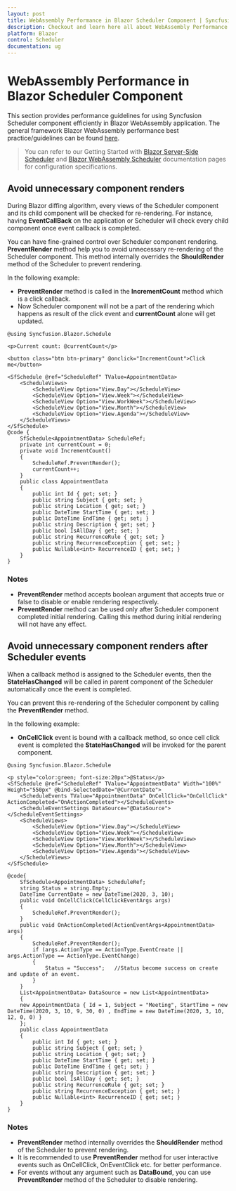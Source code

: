 ```yaml
---
layout: post
title: WebAssembly Performance in Blazor Scheduler Component | Syncfusion
description: Checkout and learn here all about WebAssembly Performance in Syncfusion Blazor Scheduler component and more.
platform: Blazor
control: Scheduler
documentation: ug
---
```


# WebAssembly Performance in Blazor Scheduler Component

This section provides performance guidelines for using Syncfusion Scheduler component efficiently in Blazor WebAssembly application. The general framework Blazor WebAssembly performance best practice/guidelines can be found [here](https://docs.microsoft.com/en-us/aspnet/core/blazor/webassembly-performance-best-practices).

> You can refer to our Getting Started with [Blazor Server-Side Scheduler](https://blazor.syncfusion.com/documentation/getting-started/blazor-server-side-visual-studio-2019/) and [Blazor WebAssembly Scheduler](scheduler/how-to/blazor-web-assembly-scheduler) documentation pages for configuration specifications.

## Avoid unnecessary component renders

During Blazor diffing algorithm, every views of the Scheduler component and its child component will be checked for re-rendering.  For instance, having **EventCallBack** on the application or Scheduler will check every child component once event callback is completed.

You can have fine-grained control over Scheduler component rendering. **PreventRender** method help you to avoid unnecessary re-rendering of the Scheduler component. This method internally overrides the **ShouldRender** method of the Scheduler to prevent rendering.

In the following example:

* **PreventRender** method is called in the **IncrementCount** method which is a click callback.
* Now Scheduler component will not be a part of the rendering which happens as result of the click event and **currentCount** alone will get updated.

```cshtml
@using Syncfusion.Blazor.Schedule

<p>Current count: @currentCount</p>

<button class="btn btn-primary" @onclick="IncrementCount">Click me</button>

<SfSchedule @ref="ScheduleRef" TValue=AppointmentData>
    <ScheduleViews>
        <ScheduleView Option="View.Day"></ScheduleView>
        <ScheduleView Option="View.Week"></ScheduleView>
        <ScheduleView Option="View.WorkWeek"></ScheduleView>
        <ScheduleView Option="View.Month"></ScheduleView>
        <ScheduleView Option="View.Agenda"></ScheduleView>
    </ScheduleViews>
</SfSchedule>
@code {
    SfSchedule<AppointmentData> ScheduleRef;
    private int currentCount = 0;
    private void IncrementCount()
    {
        ScheduleRef.PreventRender();
        currentCount++;
    }
    public class AppointmentData
    {
        public int Id { get; set; }
        public string Subject { get; set; }
        public string Location { get; set; }
        public DateTime StartTime { get; set; }
        public DateTime EndTime { get; set; }
        public string Description { get; set; }
        public bool IsAllDay { get; set; }
        public string RecurrenceRule { get; set; }
        public string RecurrenceException { get; set; }
        public Nullable<int> RecurrenceID { get; set; }
    }
}
```

### Notes

* **PreventRender** method accepts boolean argument that accepts true or false to disable or enable rendering respectively.
* **PreventRender** method can be used only after Scheduler component completed initial rendering. Calling this method during initial rendering will not have any effect.

## Avoid unnecessary component renders after Scheduler events

When a callback method is assigned to the Scheduler events, then the **StateHasChanged** will be called in parent component of the Scheduler automatically once the event is completed.

You can prevent this re-rendering of the Scheduler component by calling the **PreventRender** method.

In the following example:

* **OnCellClick** event is bound with a callback method, so once cell click event is completed the **StateHasChanged** will be invoked for the parent component.

```cshtml
@using Syncfusion.Blazor.Schedule

<p style="color:green; font-size:20px">@Status</p>
<SfSchedule @ref="ScheduleRef" TValue="AppointmentData" Width="100%" Height="550px" @bind-SelectedDate="@CurrentDate">
    <ScheduleEvents TValue="AppointmentData" OnCellClick="OnCellClick" ActionCompleted="OnActionCompleted"></ScheduleEvents>
    <ScheduleEventSettings DataSource="@DataSource"></ScheduleEventSettings>
    <ScheduleViews>
        <ScheduleView Option="View.Day"></ScheduleView>
        <ScheduleView Option="View.Week"></ScheduleView>
        <ScheduleView Option="View.WorkWeek"></ScheduleView>
        <ScheduleView Option="View.Month"></ScheduleView>
        <ScheduleView Option="View.Agenda"></ScheduleView>
    </ScheduleViews>
</SfSchedule>

@code{
    SfSchedule<AppointmentData> ScheduleRef;
    string Status = string.Empty;
    DateTime CurrentDate = new DateTime(2020, 3, 10);
    public void OnCellClick(CellClickEventArgs args)
    {
        ScheduleRef.PreventRender();
    }
    public void OnActionCompleted(ActionEventArgs<AppointmentData> args)
    {
        ScheduleRef.PreventRender();
        if (args.ActionType == ActionType.EventCreate || args.ActionType == ActionType.EventChange)
        {
            Status = "Success";   //Status become success on create and update of an event.
        }
    }
    List<AppointmentData> DataSource = new List<AppointmentData>
    {
    new AppointmentData { Id = 1, Subject = "Meeting", StartTime = new DateTime(2020, 3, 10, 9, 30, 0) , EndTime = new DateTime(2020, 3, 10, 12, 0, 0) }
    };
    public class AppointmentData
    {
        public int Id { get; set; }
        public string Subject { get; set; }
        public string Location { get; set; }
        public DateTime StartTime { get; set; }
        public DateTime EndTime { get; set; }
        public string Description { get; set; }
        public bool IsAllDay { get; set; }
        public string RecurrenceRule { get; set; }
        public string RecurrenceException { get; set; }
        public Nullable<int> RecurrenceID { get; set; }
    }
}
```

### Notes

* **PreventRender** method internally overrides the **ShouldRender** method of the Scheduler to prevent rendering.
* It is recommended to use **PreventRender** method for user interactive events such as OnCellClick, OnEventClick etc. for better performance.
* For events without any argument such as **DataBound**, you can use **PreventRender** method of the Scheduler to disable rendering.